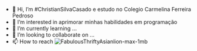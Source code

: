- 👋 Hi, I’m #ChristianSilvaCasado e estudo no Colegio Carmelina Ferreira Pedroso
- 👀 I’m interested in  aprimorar minhas habilidades em programação
- 🌱 I’m currently learning ...
- 💞️ I’m looking to collaborate on ...
- 📫 How to reach
![FabulousThriftyAsianlion-max-1mb](https://user-images.githubusercontent.com/108410434/183127327-711e29b6-86f2-4b44-b012-ccdf6a50fe48.gif)
